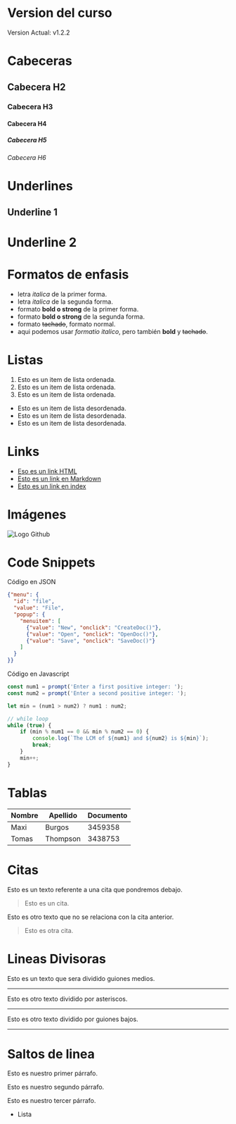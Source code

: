 # Version del curso
Version Actual: v1.2.2

# Cabeceras 
## Cabecera H2
### Cabecera H3
#### Cabecera H4
##### Cabecera H5
###### Cabecera H6

# Underlines
Underline 1
-----------

Underline 2
===========

# Formatos de enfasis
- letra *italica* de la primer forma.
- letra _italica_ de la segunda forma.
- formato **bold o strong** de la primer forma.
- formato __bold o strong__ de la segunda forma.
- formato ~~tachado~~, formato normal.
- aqui podemos usar *formatio italico*, pero también **bold** y ~~tachado~~. 

# Listas
1. Esto es un item de lista ordenada. 
2. Esto es un item de lista ordenada. 
3. Esto es un item de lista ordenada. 
- Esto es un item de lista desordenada.
- Esto es un item de lista desordenada.
- Esto es un item de lista desordenada.

# Links
- <a href="http://www.google.com"> Eso es un link HTML </a>
- [Esto es un link en Markdown](http://www.google.com)
- [Esto es un link en index](index.html)

# Imágenes
![Logo Github](https://cdn.iconscout.com/icon/free/png-256/free-readme-3521667-2945111.png)

# Code Snippets
Código en JSON
```JSON 
{"menu": {  
  "id": "file",  
  "value": "File",  
  "popup": {  
    "menuitem": [  
      {"value": "New", "onclick": "CreateDoc()"},  
      {"value": "Open", "onclick": "OpenDoc()"},  
      {"value": "Save", "onclick": "SaveDoc()"}  
    ]  
  }  
}}
```
Código en Javascript
```Javascript
const num1 = prompt('Enter a first positive integer: ');
const num2 = prompt('Enter a second positive integer: ');

let min = (num1 > num2) ? num1 : num2;

// while loop
while (true) {
    if (min % num1 == 0 && min % num2 == 0) {
        console.log(`The LCM of ${num1} and ${num2} is ${min}`);
        break;
    }
    min++;
}
```
# Tablas
| Nombre | Apellido | Documento |
| ------ | -------- | --------- |
| Maxi   | Burgos   | 3459358   |
| Tomas  | Thompson | 3438753   |

# Citas
Esto es un texto referente a una cita que pondremos debajo.
> Esto es un cita.

Esto es otro texto que no se relaciona con la cita anterior.
> Esto es otra cita.

# Lineas Divisoras
Esto es un texto que sera dividido guiones medios.

---

Esto es otro texto dividido por asteriscos.

***

Esto es otro texto dividido por guiones bajos.

___

# Saltos de linea
Esto es nuestro primer párrafo.

Esto es nuestro segundo párrafo.

Esto es nuestro tercer párrafo.
- Lista